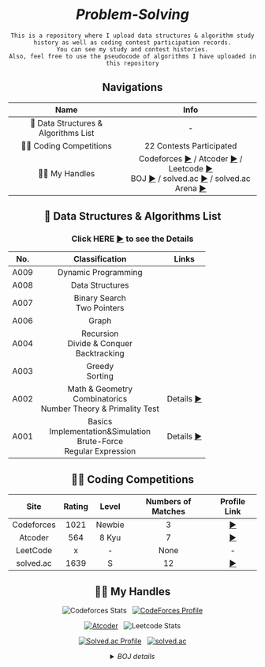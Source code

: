 <div align="center">
 
# <i>Problem-Solving</i>

```
This is a repository where I upload data structures & algorithm study history as well as coding contest participation records.
You can see my study and contest histories.
Also, feel free to use the pseudocode of algorithms I have uploaded in this repository
```

 ##  Navigations

| Name | Info |
| :-----------: | :-----------: |
| 🧙 Data Structures & Algorithms List | - |
| 🏃‍♂️ Coding Competitions | 22 Contests Participated |
| 👨‍💻 My Handles | Codeforces [▶️](https://codeforces.com/profile/sehyun_0x1D) / Atcoder [▶️](https://atcoder.jp/users/sehyun_0x1D) / Leetcode [▶️](https://leetcode.com/SehyunPark/) <br> BOJ [▶️](https://www.acmicpc.net/user/harry0558) / solved.ac [▶️](https://solved.ac/profile/harry0558) / solved.ac Arena [▶️](https://solved.ac/profile/harry0558/arena)|
 
<div align="center">

## 🧙 Data Structures & Algorithms List

### Click HERE [▶️](https://github.com/SehyunPark/PS/tree/main/DSA) to see the Details

</div>

<div align="center", class="algo">
 
| No. | Classification | Links |
| :--------: | :-----------: | :-----------: |
| A009 | Dynamic Programming | |
| A008 | Data Structures | |
| A007 | Binary Search <br> Two Pointers | |
| A006 | Graph | |
| A004 | Recursion <br> Divide & Conquer <br> Backtracking | |
| A003 | Greedy <br> Sorting | |
| A002 | Math & Geometry <br> Combinatorics <br> Number Theory & Primality Test | Details [▶️]() | 
| A001 | Basics <br> Implementation&Simulation <br> Brute-Force <br> Regular Expression | Details [▶️](https://github.com/SehyunPark/Problem-Solving/tree/main/DSA#%EF%B8%8F-basics--implementationsimulation--brute-force--regular-expression) |

</div>



## 🏃‍♂️ Coding Competitions

| Site | Rating | Level | Numbers of Matches | Profile Link |
| :--------: | :-----------: | :-----------: | :-----------: | :-----------: |
| Codeforces | 1021 | Newbie | 3 | [▶️](https://codeforces.com/profile/sehyun_0x1D) |
| Atcoder | 564 | 8 Kyu| 7 | [▶️](https://atcoder.jp/users/sehyun_0x1D) |
| LeetCode | x | - | None | - |
| solved.ac | 1639 | S | 12 | [▶️](https://solved.ac/profile/harry0558/arena) |

<!--

| No. | Name | Host | Date | Result | Solved | Rating | Info |
| :--------: | :-----------: | :-----------: | :-----------: | :-----------: | :-----------: | :-----------:  | :-----------: |
| CP019 | KAJIMA CORPORATION CONTEST 2024 (AtCoder Beginner Contest 340) | AtCoder | 24/02/10 | / <br> Top % <br> [▶️](https://atcoder.jp/contests/abc340/standings?watching=sehyun_0x1D) | 3 solved<br>(3/7) | (+) <br> Performance | [▶️](https://atcoder.jp/contests/abc340) |
| CP018 | AtCoder Regular Contest 171 | AtCoder | 24/02/04 | / <br> Top % <br> [▶️]() | 1 solved<br> (/6) | () <br> Performance | [▶️](https://atcoder.jp/contests/arc171) |
| CP017 | Japan Registry Services (JPRS) Programming Contest 2024 (AtCoder Beginner Contest 339) | AtCoder | 24/02/03 | 3918/13143 <br> Top 29.81% <br> [▶️](https://atcoder.jp/contests/abc339/standings?watching=sehyun_0x1D) | 3 solved<br>(3/7) | 142(+111) <br> Performance 855 | [▶️](https://atcoder.jp/contests/abc339) |
| CP016 | solved.ac Grand Arena #4(mirror of Grand Arena Party) — Division 2 · Arena #19 | BOJ | 24/02/03 | 115/408 <br> Top 28.186% <br> [▶️](https://scoreboard.solved.ac/?contestId=) | 2 solved<br>(2/7) | S(1722) | [▶️](https://www.acmicpc.net/contest/view/1233) |
| CP015 | AtCoder Beginner Contest 338 | AtCoder | 24/01/27 | 5205/9012 <br>Top 57.756% <br> [▶️](https://atcoder.jp/contests/abc338/standings?watching=sehyun_0x1D) | 2 solved<br>(2/7) | 31(+31) <br> Performance 578 | [▶️](https://atcoder.jp/contests/abc338) |
| CP014 | Codeforces Round 920 (Div.3) | Codeforces | 24/01/15 (Seoul) | 14880/24695 <br> 60.2551% | 2 solved | 405(+405) | [▶️](https://codeforces.com/contest/1921) |

<br>

<details>
 
 <summary>Past 2023 Contests</summary>

<br>
 
 <div align="center", class="contest_boj_2023">
  
 | No. | Name | Host | Date | Result | Solved | Rating | Info |
 | :--------: | :-----------: | :-----------: | :-----------: | :-----------: | :-----------: | :-----------:  | :-----------: |
 | CP013 | SciOI 2023 Open Contest · Arena #16 | BOJ | 23/12/30 | 139/330 <br>Top 42.12% <br> [▶️](https://scoreboard.solved.ac/?contestId=1214) | 2 solved<br>(2/10) | S(1602) | [▶️](https://www.acmicpc.net/contest/view/1214) |
 | CP012 | 월간 향유회 2023. 12. · Arena #15 | BOJ | 23/12/24 | 112/327 <br>Top 34.25% <br> [▶️](https://scoreboard.solved.ac/?contestId=1219) | 2 solved<br>(2/10) | S(1613) | [▶️](https://www.acmicpc.net/contest/view/1219) |
 | CP011 | 파댕이컵 | BOJ | 23/12/17 | 63/314 <br>Top 20.06% <br> [▶️](https://www.acmicpc.net/contest/board/1208) | 2 solved<br>(2/8) | - | [▶️](https://www.acmicpc.net/contest/view/1208) |
 | CP010 | 가희와 함께 하는 6회 코딩 테스트 | BOJ | 23/12/03 | 20/143 <br>Top 13.99% <br> [▶️](https://www.acmicpc.net/contest/board/1201) | 5 solved<br>(5/11) | - | [▶️](https://www.acmicpc.net/contest/view/1201) |
 | CP009 | The 10th Hanyang University Programming Contest (HCPC) Open Contest — Beginner Division (Div. 2) | BOJ | 23/12/03 | <b>24/211 <br>Top 11.37%</b><br>[▶️](https://scoreboard.solved.ac/?contestId=1204) | 6 solved<br>(6/10)| S+(1891) | [▶️](https://www.acmicpc.net/contest/view/1204) |
 | CP008 | solved.ac Grand Arena #3 — Division 2 · Arena #13 | BOJ | 23/11/26 | 134/395 <br> Top 33.92% <br>[▶️](https://scoreboard.solved.ac/?contestId=1198) | 3 solved<br>(3/7)| S(1633) | [▶️](https://www.acmicpc.net/contest/view/1198) |
 | CP007 | 2023 Sogang Programming Contest Open (Master) · Arena #12 | BOJ | 23/11/12 | 54/163 <br>Top 33.13%<br>[▶️](https://scoreboard.solved.ac/?contestId=1159) | 3 solved<br>(3/8)| S(1654) | [▶️](https://www.acmicpc.net/contest/view/1159) |
 | CP006 | 2023 건국대학교 프로그래밍 경진대회 (KUPC) Open Contest · Arena #10 | BOJ | 23/11/05 | 110/330 <br>Top 33.33%<br>[▶️](https://scoreboard.solved.ac/?contestId=1173) | 6 solved<br>(6/14)| S(1636) | [▶️](https://www.acmicpc.net/contest/view/1173) |
 | CP005 | Zero One Algorithm Contest 2023 Open Contest | BOJ | 23/09/22 | 33/197<br>Top 16.75% | 1 solved<br>(1/12)| - | [▶️](https://www.acmicpc.net/contest/view/1124) |
 | CP004 | 2023 충남대학교 SW-IT Contest Open - Division 1 · Arena #8 | BOJ | 23/09/17 | 71/281<br>Top 25.267% | 5 solved<br>(5/13)| S(1731)| [▶️](https://www.acmicpc.net/contest/view/1120) |
 | CP003 | 제1회 임스의 메이플컵 (The 1st lms0806's Maple Cup) · Arena #6 | BOJ | 23/09/08 | 120/431<br>Top 27.842% | 3 solved<br>(3/7) | S(1726) | [▶️](https://www.acmicpc.net/contest/view/1088) |
 | CP002 | 2023 KSA Automata Summer Contest · Arena #4 | BOJ | 23/08/18 | 123/457<br>Top 26.915% | 3 solved<br>(3/10) | S(1738) | [▶️](https://www.acmicpc.net/contest/view/1086) |
 | CP001 | solved.ac Grand Arena #2 · Arena #2 | BOJ | 23/08/13 | 287/1098<br>Top 26.138% | 2 solved<br>(2/9) | S(1700) | [▶️](https://www.acmicpc.net/contest/view/1077) |
 </div>
 
</details>

-->
## 👨‍💻 My Handles

<div align="center">

![Codeforces Stats](https://codeforces-readme-stats.vercel.app/api/card?username=sehyun_0x1D)
&nbsp; [![CodeForces Profile](https://cf.leed.at?id=sehyun_0x1D)](https://codeforces.com/profile/sehyun_0x1D)

[![Atcoder](https://atcoder.junah.dev/v1/generate_badge?name=sehyun_0x1D)](https://atcoder.jp/users/sehyun_0x1D)
&nbsp; ![Leetcode Stats](https://leetcard.jacoblin.cool/SehyunPark?ext=contest)

[![Solved.ac Profile](http://mazassumnida.wtf/api/v2/generate_badge?boj=harry0558)](https://solved.ac/harry0558/)
&nbsp; [![solved.ac](https://solvedac.junah.dev/v1/generate_badge?handle=harry0558)](https://solved.ac/profile/harry0558/arena)

</div>

<details>

 <summary><i>BOJ details</i></summary>

 <br>

<div align="center", class="boj">

| Accomplished | Date | Solved(At the moment) |
| :--------: | :-----------: | :-----------: |
| 🏅 Platinum V 🆙 (Current) | 24/04/28 | 1137 Solved |
| 1100 Solved 📈 | 24/03/26 | 1100 Solved |
| Class 4 ✅ | 24/01/15 | 1003 Solved |
| 1000 Solved 📈 | 24/01/15 | 1000 Solved |
| 🥇 Gold I 🆙 | 23/12/31  | 956 Solved |
| Class 3+ ✅ | 23/12/13 | 918 Solved |
| 900 Solved 📈 | 23/12/03 | 903 Solved |
| 800 Solved 📈 | 23/08/13 | 800 Solved |
| 🥇 Gold II 🆙 | 23/08/09  | 795 Solved |
| 🥇 Gold III 🆙 | 23/02/05 | 616 Solved |
| 🥇 Gold IV 🆙 | 23/01/05 | 520 Solved |
| 🥇 Gold V 🆙 | 22/11/22 | 386 Solved |
| Bronze IV ALL-SOLVED ⭕ | 22/11/16 | 378 Solved |
| Bronze V ALL-SOLVED ⭕ | 22/09 | 300 Solved |
| 🥈 Silver I 🆙 | 22/09 | 210 Solved |
| 🥈 Silver II 🆙 | 22/08 | 170 Solved |
| 🥈 Silver III 🆙 | 22/08 | 140 Solved |
| 🥈 Silver IV 🆙 | 22/08 | 70 Solved |
| 🥈 Silver V 🆙 | 22/08 | 50 Solved |

</div>
 
</details>











